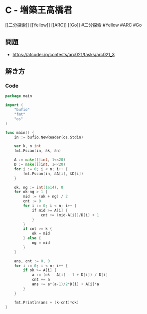 # C - 増築王高橋君
[[二分探索]] [[Yellow]] [[ARC]] [[Go]]
#二分探索 #Yellow #ARC #Go 

## 問題
- https://atcoder.jp/contests/arc021/tasks/arc021_3

## 解き方
### Code
```go
package main

import (
	"bufio"
	"fmt"
	"os"
)

func main() {
	in := bufio.NewReader(os.Stdin)

	var k, n int
	fmt.Fscan(in, &k, &n)

	A := make([]int, 1<<20)
	D := make([]int, 1<<20)
	for i := 0; i < n; i++ {
		fmt.Fscan(in, &A[i], &D[i])
	}

	ok, ng := int(1e14), 0
	for ok-ng > 1 {
		mid := (ok + ng) / 2
		cnt := 0
		for i := 0; i < n; i++ {
			if mid >= A[i] {
				cnt += (mid-A[i])/D[i] + 1
			}
		}
		if cnt >= k {
			ok = mid
		} else {
			ng = mid
		}
	}

	ans, cnt := 0, 0
	for i := 0; i < n; i++ {
		if ok >= A[i] {
			a := (ok - A[i] - 1 + D[i]) / D[i]
			cnt += a
			ans += a*(a-1)/2*D[i] + A[i]*a
		}
	}

	fmt.Println(ans + (k-cnt)*ok)
}
```